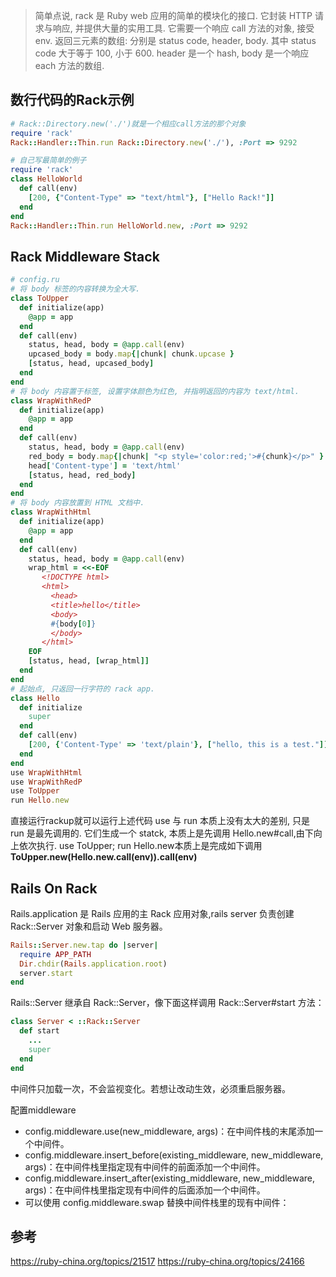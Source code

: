 >简单点说, rack 是 Ruby web 应用的简单的模块化的接口. 它封装 HTTP 请求与响应, 并提供大量的实用工具.
它需要一个响应 call 方法的对象, 接受 env. 返回三元素的数组: 分别是 status code, header, body. 其中 status code 大于等于 100, 小于 600. header 是一个 hash, body 是一个响应 each 方法的数组.

## 数行代码的Rack示例
```ruby
# Rack::Directory.new('./')就是一个相应call方法的那个对象
require 'rack'
Rack::Handler::Thin.run Rack::Directory.new('./'), :Port => 9292

# 自己写最简单的例子
require 'rack'
class HelloWorld
  def call(env)
    [200, {"Content-Type" => "text/html"}, ["Hello Rack!"]]
  end
end
Rack::Handler::Thin.run HelloWorld.new, :Port => 9292
```

## Rack Middleware Stack
```ruby
# config.ru
# 将 body 标签的内容转换为全大写.
class ToUpper
  def initialize(app)
    @app = app
  end
  def call(env)
    status, head, body = @app.call(env)
    upcased_body = body.map{|chunk| chunk.upcase }
    [status, head, upcased_body]
  end
end
# 将 body 内容置于标签, 设置字体颜色为红色, 并指明返回的内容为 text/html.
class WrapWithRedP
  def initialize(app)
    @app = app
  end
  def call(env)
    status, head, body = @app.call(env)
    red_body = body.map{|chunk| "<p style='color:red;'>#{chunk}</p>" }
    head['Content-type'] = 'text/html'
    [status, head, red_body]
  end
end
# 将 body 内容放置到 HTML 文档中.
class WrapWithHtml
  def initialize(app)
    @app = app
  end
  def call(env)
    status, head, body = @app.call(env)
    wrap_html = <<-EOF
       <!DOCTYPE html>
       <html>
         <head>
         <title>hello</title>
         <body>
         #{body[0]}
         </body>
       </html>
    EOF
    [status, head, [wrap_html]]
  end
end
# 起始点, 只返回一行字符的 rack app.
class Hello
  def initialize
    super
  end
  def call(env)
    [200, {'Content-Type' => 'text/plain'}, ["hello, this is a test."]]
  end
end
use WrapWithHtml
use WrapWithRedP
use ToUpper
run Hello.new
```
直接运行rackup就可以运行上述代码
use 与 run 本质上没有太大的差别, 只是 run 是最先调用的. 它们生成一个 statck, 本质上是先调用 Hello.new#call,由下向上依次执行.
use ToUpper; run Hello.new本质上是完成如下调用 **ToUpper.new(Hello.new.call(env)).call(env)**


## Rails On Rack
Rails.application 是 Rails 应用的主 Rack 应用对象,rails server 负责创建 Rack::Server 对象和启动 Web 服务器。
```ruby
Rails::Server.new.tap do |server|
  require APP_PATH
  Dir.chdir(Rails.application.root)
  server.start
end
```

Rails::Server 继承自 Rack::Server，像下面这样调用 Rack::Server#start 方法：

```ruby
class Server < ::Rack::Server
  def start
    ...
    super
  end
end
```
中间件只加载一次，不会监视变化。若想让改动生效，必须重启服务器。

配置middleware
+ config.middleware.use(new_middleware, args)：在中间件栈的末尾添加一个中间件。
+ config.middleware.insert_before(existing_middleware, new_middleware, args)：在中间件栈里指定现有中间件的前面添加一个中间件。
+ config.middleware.insert_after(existing_middleware, new_middleware, args)：在中间件栈里指定现有中间件的后面添加一个中间件。
+ 可以使用 config.middleware.swap 替换中间件栈里的现有中间件：




## 参考
https://ruby-china.org/topics/21517
https://ruby-china.org/topics/24166